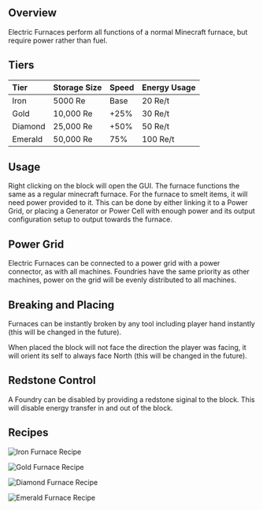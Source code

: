 ## Overview

Electric Furnaces perform all functions of a normal Minecraft furnace,
but require power rather than fuel.

## Tiers

| Tier    | Storage Size | Speed | Energy Usage |
|:--------|:-------------|:------|:-------------|
| Iron    | 5000 Re      | Base  | 20 Re/t      |
| Gold    | 10,000 Re    | +25%  | 30 Re/t      |
| Diamond | 25,000 Re    | +50%  | 50 Re/t      |
| Emerald | 50,000 Re    | 75%   | 100 Re/t     |

## Usage

Right clicking on the block will open the GUI. The furnace functions the
same as a regular minecraft furnace. For the furnace to smelt items, it
will need power provided to it. This can be done by either linking it to
a Power Grid, or placing a Generator or Power Cell with enough power and
its output configuration setup to output towards the furnace.


## Power Grid

Electric Furnaces can be connected to a power grid with a power
connector, as with all machines. Foundries have the same priority as
other machines, power on the grid will be evenly distributed to all
machines.

## Breaking and Placing

Furnaces can be instantly broken by any tool including player hand
instantly (this will be changed in the future).

When placed the block will not face the direction the player was facing,
it will orient its self to always face North (this will be changed in
the future).

## Redstone Control

A Foundry can be disabled by providing a redstone siginal to the block.
This will disable energy transfer in and out of the block.

## Recipes

![Iron Furnace Recipe](/Website/assets/craftory-tech/crafting/iron_electric_furnace.png)

![Gold Furnace Recipe](/Website/assets/craftory-tech/crafting/gold_electric_furnace.png)

![Diamond Furnace Recipe](/Website/assets/craftory-tech/crafting/diamond_electric_furnace.png)

![Emerald Furnace Recipe](/Website/assets/craftory-tech/crafting/emerald_electric_furnace.png)
